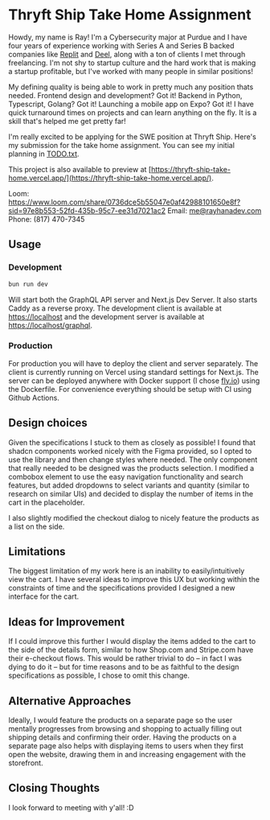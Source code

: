 # Thryft Ship Take Home Assignment

Howdy, my name is Ray! I'm a Cybersecurity major at Purdue and I have four years of experience working
with Series A and Series B backed companies like [Replit](https://replit.com) and [Deel](https://deel.com),
along with a ton of clients I met through freelancing. I'm not shy to startup culture and the hard work
that is making a startup profitable, but I've worked with many people in similar positions!

My defining quality is being able to work in pretty much any position thats needed. Frontend design and
development? Got it! Backend in Python, Typescript, Golang? Got it! Launching a mobile app on Expo? Got
it! I have quick turnaround times on projects and can learn anything on the fly. It is a skill that's
helped me get pretty far!

I'm really excited to be applying for the SWE position at Thryft Ship. Here's my submission for the take
home assignment. You can see my initial planning in [TODO.txt](./TODO.txt).

This project is also available to preview at [https://thryft-ship-take-home.vercel.app/](https://thryft-ship-take-home.vercel.app/).

Loom: https://www.loom.com/share/0736dce5b55047e0af42988101650e8f?sid=97e8b553-52fd-435b-95c7-ee31d7021ac2
Email: me@rayhanadev.com
Phone: (817) 470-7345

## Usage

### Development

```sh
bun run dev
```

Will start both the GraphQL API server and Next.js Dev Server. It also starts Caddy as a reverse
proxy. The development client is available at [https://localhost](https://localhost) and the development
server is available at [https://localhost/graphql](https://localhost/graphql).

### Production

For production you will have to deploy the client and server separately. The client is currently
running on Vercel using standard settings for Next.js. The server can be deployed anywhere with Docker
support (I chose [fly.io](https://fly.io)) using the Dockerfile. For convenience everything should be
setup with CI using Github Actions.

## Design choices

Given the specifications I stuck to them as closely as possible! I found that shadcn components worked
nicely with the Figma provided, so I opted to use the library and then change styles where needed. The
only component that really needed to be designed was the products selection. I modified a combobox element
to use the easy navigation functionality and search features, but added dropdowns to select variants and
quantity (similar to research on similar UIs) and decided to display the number of items in the cart in the
placeholder.

I also slightly modified the checkout dialog to nicely feature the products as a list on the side.

## Limitations

The biggest limitation of my work here is an inability to easily/intuitively view the cart. I have several
ideas to improve this UX but working within the constraints of time and the specifications provided I designed
a new interface for the cart.

## Ideas for Improvement

If I could improve this further I would display the items added to the cart to the side of the details form,
similar to how Shop.com and Stripe.com have their e-checkout flows. This would be rather trivial to do – in
fact I was dying to do it – but for time reasons and to be as faithful to the design specifications as possible,
I chose to omit this change.

## Alternative Approaches

Ideally, I would feature the products on a separate page so the user mentally progresses from browsing and
shopping to actually filling out shipping details and confirming their order. Having the products on a separate
page also helps with displaying items to users when they first open the website, drawing them in and increasing
engagement with the storefront.

## Closing Thoughts

I look forward to meeting with y'all! :D
